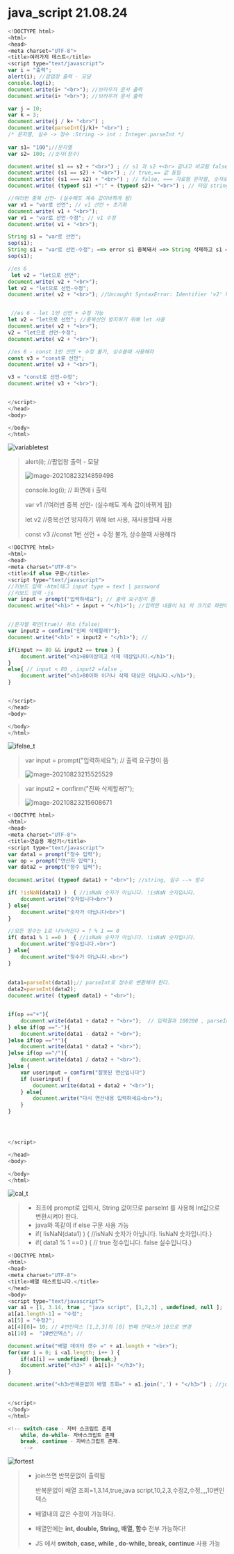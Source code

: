 # java_script 21.08.24

```javascript
<!DOCTYPE html>
<html>
<head>
<meta charset="UTF-8">
<title>여러가지 테스트</title>
<script type="text/javascript">
var i = "출력";
alert(i); //팝업창 출력 - 모달 
console.log(i); 
document.write(i+ "<br>"); //브라우저 문서 출력
document.write(i+ "<br>"); //브라우저 문서 출력

var j = 10;
var k = 3;
document.write(j / k+ "<br>") ;
document.write(parseInt(j/k)+ "<br>") ;
/* 문자열, 실수 -> 정수 :String -> int : Integer.parseInt */
 
var s1= "100";//문자열
var s2= 100; //숫자(정수)

document.write( s1 == s2 + "<br>") ; // s1 과 s2 +<br> 같냐고 비교됨 false
document.write( (s1 == s2) + "<br>") ; // true,== 값 동일
document.write( (s1 === s2) + "<br>") ; // false, === 자료형 문자열, 숫자로 다르다
document.write( (typeof s1) +":" + (typeof s2)+ "<br>") ; // 타입 string:number 으로 출력 

//여러번 중복 선언- (실수해도 계속 값이바뀌게 됨)
var v1 = "var로 선언"; // v1 선언 + 초기화 
document.write( v1 + "<br>");
var v1 = "var로 선언-수정"; // v1 수정
document.write( v1 + "<br>");

String s1 = "var로 선언";
sop(s1);
String s1 = "var로 선언-수정"; ==> error s1 중복돼서 ==> String 삭제하고 s1 = "var로 선언-수정" 해야
sop(s1); 

//es 6 
 let v2 = "let으로 선언";
document.write( v2 + "<br>");
let v2 = "let으로 선언-수정";
document.write( v2 + "<br>"); //Uncaught SyntaxError: Identifier 'v2' has already been declared 중복금지 


 //es 6 - let 1번 선언 + 수정 가능
let v2 = "let으로 선언"; //중복선언 방지하기 위해 let 사용
document.write( v2 + "<br>");
v2 = "let으로 선언-수정";
document.write( v2 + "<br>");

//es 6 - const 1번 선언 + 수정 불가, 상수쓸때 사용해라
const v3 = "const로 선언";
document.write( v3 + "<br>");

v3 = "const로 선언-수정";
document.write( v3 + "<br>"); 


</script>
</head>
<body>

</body>
</html>
```



![variabletest](https://raw.githubusercontent.com/dandaneee/html5/3d7c1b397c08262e331b6c904d013cbbd4fe9190/variabletest.JPG)

>alert(i); //팝업창 출력 - 모달 
>
>![image-20210823214859498](https://raw.githubusercontent.com/dandaneee/html5/3d7c1b397c08262e331b6c904d013cbbd4fe9190/image-20210823214859498.png)
>
>console.log(i);  // 화면에 i 출력
>
>var v1  //여러번 중복 선언- (실수해도 계속 값이바뀌게 됨)
>
>let v2  //중복선언 방지하기 위해 let 사용, 재사용할때 사용
>
> const v3 //const 1번 선언 + 수정 불가, 상수쓸때 사용해라



```javascript
<!DOCTYPE html>
<html>
<head>
<meta charset="UTF-8">
<title>if else 구문</title>
<script type="text/javascript">
//키보드 입력 -html태그 input type = text | password
//키보드 입력 -js
var input = prompt("입력하세요"); // 출력 요구창이 뜸
document.write("<h1>" + input + "</h1>"); //입력한 내용이 h1 의 크기로 화면에 출력 , 취소시 null


//문자열 확인(true)/ 취소 (false)
var input2 = confirm("진짜 삭제할래?");
document.write("<h1>" + input2 + "</h1>"); // 

if(input >= 80 && input2 == true ) {
	document.write("<h1>80이상이고 삭제 대상입니다.</h1>");
}
else{ // input < 80 , input2 =false , 
	document.write("<h1>80이하 이거나 삭제 대상은 아닙니다.</h1>");
}


</script>
</head>
<body>

</body>
</html>
```



![ifelse_t](https://raw.githubusercontent.com/dandaneee/html5/3d7c1b397c08262e331b6c904d013cbbd4fe9190/ifelse_t.JPG)

>var input = prompt("입력하세요"); // 출력 요구창이 뜸
>
>![image-20210823215525529](https://raw.githubusercontent.com/dandaneee/html5/3d7c1b397c08262e331b6c904d013cbbd4fe9190/image-20210823215525529.png)

>var input2 = confirm("진짜 삭제할래?");
>
>![image-20210823215608671](https://raw.githubusercontent.com/dandaneee/html5/3d7c1b397c08262e331b6c904d013cbbd4fe9190/image-20210823215608671.png)



```javascript
<!DOCTYPE html>
<html>
<head>
<meta charset="UTF-8">
<title>연습용 계산기</title>
<script type="text/javascript">
var data1 = prompt("정수 입력");
var op = prompt("연산자 입력");
var data2 = prompt("정수 입력");
	
document.write( (typeof data1) + "<br>"); //string, 실수 --> 정수 

if( !isNaN(data1) )  { //isNaN 숫자가 아닙니다. !isNaN 숫자입니다.
	document.write("숫자입니다<br>")
} else{
	document.write("숫자가 아닙니다<br>")
}

//모든 정수는 1로 나누어진다 = ? % 1 == 0
if( data1 % 1 ==0 )  { //isNaN 숫자가 아닙니다. !isNaN 숫자입니다.
	document.write("정수입니다.<br>")
} else{
	document.write("정수가 아닙니다.<br>")
}
		
		
data1=parseInt(data1);// parseInt로 정수로 변환해야 한다.
data2=parseInt(data2); 
document.write( (typeof data1) + "<br>");


if(op =="+"){
	document.write(data1 + data2 + "<br>");	 // 입력결과 100200 , parseInt 로 변환후 제대로 출력됨 , 
} else if(op =="-"){
	document.write(data1 - data2 + "<br>");	
}else if(op =="*"){
	document.write(data1 * data2 + "<br>");	
}else if(op =="/"){
	document.write(data1 / data2 + "<br>");	
}else {
	var userinput = confirm("잘못된 연산입니다")
	if (userinput) {
		document.write(data1 + data2 + "<br>");	
	} else{
		document.write("다시 연산내용 입력하세요<br>");	
	}
}




</script>

</head>
<body>

</body>
</html>
```



![cal_t](https://raw.githubusercontent.com/dandaneee/html5/3d7c1b397c08262e331b6c904d013cbbd4fe9190/cal_t.JPG)

> * 최초에 prompt로 입력시, String 값이므로 parseInt 를 사용해 Int값으로 변환시켜야 한다.
> * java와 똑같이 if else 구문 사용 가능
> * if( !isNaN(data1) )  { //isNaN 숫자가 아닙니다. !isNaN 숫자입니다.}
> * if( data1 % 1 ==0 )  { // true 정수입니다. false 실수입니다.}

```javascript
<!DOCTYPE html>
<html>
<head>
<meta charset="UTF-8">
<title>배열 테스트입니다.</title>
</head>
<body>
<script type="text/javascript">
var a1 = [1, 3.14, true , "java script", [1,2,3] , undefined, null ];
a1[a1.length-1] = "수정";
a1[5] = "수정2";
a1[4][0]= 10; // 4번인덱스 [1,2,3]의 [0] 번째 인덱스가 10으로 변경 
a1[10] =  "10번인덱스"; //

document.write("배열 데이터 갯수 =" + a1.length + "<br>");
for(var i = 0; i <a1.length; i++ ) {
	if(a1[i] == undefined) {break;}
	document.write("<h3>" + a1[i]+ "</h3>");
}

document.write("<h3>반복문없이 배열 조회=" + a1.join(',') + "</h3>") ; //join쓰면 반복문없이 출력됨"  반복문없이 배열 조회=1,3.14,true,java script,10,2,3,수정2,수정,,,,10번인덱스 "


</script>
</body>
</html>

<!-- switch-case - 자바 스크립트 존재
	while, do-while- 자바스크립트 존재
	break, continue - 자바스크립트 존재.
	 -->
```



![fortest](https://raw.githubusercontent.com/dandaneee/html5/3d7c1b397c08262e331b6c904d013cbbd4fe9190/fortest.JPG)

> * join쓰면 반복문없이 출력됨  
>
>   반복문없이 배열 조회=1,3.14,true,java script,10,2,3,수정2,수정,,,,10번인덱스 
>
> * 배열내의 값은 수정이 가능하다.
>
> * 배열안에는 **int, double, String,  배열, 함수** 전부 가능하다!
>
> * JS 에서 **switch, case, while , do-while, break, continue** 사용 가능

